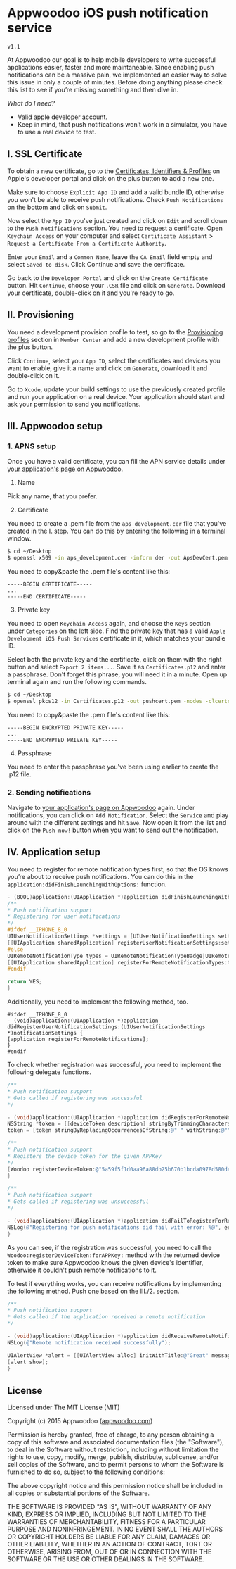 # Appwoodoo iOS push notification service

`v1.1`

At Appwoodoo our goal is to help mobile developers to write successful applications easier, faster and more maintaneable. Since enabling push notifications can be a massive pain, we implemented an easier way to solve this issue in only a couple of minutes. Before doing anything please check this list to see if you’re missing something and then dive in.

_What do I need?_

- Valid apple developer account.
- Keep in mind, that push notifications won’t work in a simulator, you have to use a real device to test.

## I. SSL Certificate

To obtain a new certificate, go to the [Certificates, Identifiers & Profiles](https://developer.apple.com/account/ios/identifiers/bundle/bundleList.action) on Apple's developer portal and click on the plus button to add a new one.

Make sure to choose `Explicit App ID` and add a valid bundle ID, otherwise you won't be able to receive push notifications. Check `Push Notifications` on the bottom and click on `Submit`.

Now select the `App ID` you've just created and click on `Edit` and scroll down to the `Push Notifications` section. You need to request a certificate. Open `Keychain Access` on your computer and select `Certificate Assistant` > `Request a Certificate From a Certificate Authority`.

Enter your `Email` and a `Common Name`, leave the `CA Email` field empty and select `Saved to disk`. Click Continue and save the certificate.

Go back to the `Developer Portal` and click on the `Create Certificate` button. Hit `Continue`, choose your `.CSR` file and click on `Generate`. Download your certificate, double-click on it and you're ready to go.

## II. Provisioning

You need a development provision profile to test, so go to the [Provisioning profiles](https://developer.apple.com/account/ios/profile/profileList.action?type=limited) section in `Member Center` and add a new development profile with the plus button.

Click `Continue`, select your `App ID`, select the certificates and devices you want to enable, give it a name and click on `Generate`, download it and double-click on it.

Go to `Xcode`, update your build settings to use the previously created profile and run your application on a real device. Your application should start and ask your permission to send you notifications.

## III. Appwoodoo setup

### 1. APNS setup

Once you have a valid certificate, you can fill the APN service details under [your application's page on Appwoodoo](http://www.appwoodoo.com/woodoo/apps/).

1. Name

Pick any name, that you prefer.

2. Certificate

You need to create a .pem file from the `aps_development.cer` file that you've created in the I. step. You can do this by entering the following in a terminal window.

```sh
$ cd ~/Desktop
$ openssl x509 -in aps_development.cer -inform der -out ApsDevCert.pem
```

You need to copy&paste the .pem file's content like this:

```
-----BEGIN CERTIFICATE-----
...
-----END CERTIFICATE-----
```

3. Private key

You need to open `Keychain Access` again, and choose the `Keys` section under `Categories` on the left side. Find the private key that has a valid `Apple Development iOS Push Services` certificate in it, which matches your bundle ID.

Select both the private key and the certificate, click on them with the right button and select `Export 2 items...`. Save it as `Certificates.p12` and enter a passphrase. Don't forget this phrase, you will need it in a minute. Open up terminal again and run the following commands.

```sh
$ cd ~/Desktop
$ openssl pkcs12 -in Certificates.p12 -out pushcert.pem -nodes -clcerts
```

You need to copy&paste the .pem file's content like this:

```
-----BEGIN ENCRYPTED PRIVATE KEY-----
...
-----END ENCRYPTED PRIVATE KEY-----
```

4. Passphrase

You need to enter the passphrase you've been using earlier to create the .p12 file.

### 2. Sending notifications

Navigate to [your application's page on Appwoodoo](http://www.appwoodoo.com/woodoo/apps/) again. Under notifications, you can click on `Add Notification`. Select the `Service` and play around with the different settings and hit `Save`. Now open it from the list and click on the `Push now!` button when you want to send out the notification.

## IV. Application setup

You need to register for remote notification types first, so that the OS knows you’re about to receive push notifications. You can do this in the `application:didFinishLaunchingWithOptions:` function.

```objective-c
- (BOOL)application:(UIApplication *)application didFinishLaunchingWithOptions:(NSDictionary *)launchOptions {
/**
* Push notification support
* Registering for user notifications
*/
#ifdef __IPHONE_8_0
UIUserNotificationSettings *settings = [UIUserNotificationSettings settingsForTypes:(UIUserNotificationTypeSound|UIUserNotificationTypeAlert|UIUserNotificationTypeBadge) categories:nil];
[[UIApplication sharedApplication] registerUserNotificationSettings:settings];
#else
UIRemoteNotificationType types = UIRemoteNotificationTypeBadge|UIRemoteNotificationTypeAlert|UIRemoteNotificationTypeSound;
[[UIApplication sharedApplication] registerForRemoteNotificationTypes:types];
#endif

return YES;
}
```

Additionally, you need to implement the following method, too.

```
#ifdef __IPHONE_8_0
- (void)application:(UIApplication *)application didRegisterUserNotificationSettings:(UIUserNotificationSettings *)notificationSettings {
[application registerForRemoteNotifications];
}
#endif
```

To check whether registration was successful, you need to implement the following delegate functions.

```objective-c
/**
* Push notification support
* Gets called if registering was successful
*/

- (void)application:(UIApplication *)application didRegisterForRemoteNotificationsWithDeviceToken:(NSData *)deviceToken {
NSString *token = [[deviceToken description] stringByTrimmingCharactersInSet: [NSCharacterSet characterSetWithCharactersInString:@"<>"]];
token = [token stringByReplacingOccurrencesOfString:@" " withString:@""];

/**
* Push notification support
* Registers the device token for the given APPKey
*/
[Woodoo registerDeviceToken:@"5a59f5f1d0aa96a88db25b670b1bcda0978d580de63258f7d910e5e85c2df338" forAPPKey:@"xVAB30pUHD57QxM4ZB1pBYNlh8BMngbK"];
}

/**
* Push notification support
* Gets called if registering was unsuccessful
*/

- (void)application:(UIApplication *)application didFailToRegisterForRemoteNotificationsWithError:(NSError *)error {
NSLog(@"Registering for push notifications did fail with error: %@", error.localizedDescription);
}
```

As you can see, if the registration was successful, you need to call the `Woodoo:registerDeviceToken:forAPPKey:` method with the returned device token to make sure Appwoodoo knows the given device's identifier, otherwise it couldn't push remote notifications to it.

To test if everything works, you can receive notifications by implementing the following method. Push one based on the III./2. section.

```objective-c
/**
* Push notification support
* Gets called if the application received a remote notification
*/

- (void)application:(UIApplication *)application didReceiveRemoteNotification:(NSDictionary *)userInfo {
NSLog(@"Remote notification received successfully");

UIAlertView *alert = [[UIAlertView alloc] initWithTitle:@"Great" message:@"Remote notification received successfully" delegate:self cancelButtonTitle:@"OK" otherButtonTitles:nil];
[alert show];
}
```

## License

Licensed under The MIT License (MIT)

Copyright (c) 2015 Appwoodoo ([appwoodoo.com](www.appwoodoo.com))

Permission is hereby granted, free of charge, to any person obtaining a copy
of this software and associated documentation files (the "Software"), to deal
in the Software without restriction, including without limitation the rights
to use, copy, modify, merge, publish, distribute, sublicense, and/or sell
copies of the Software, and to permit persons to whom the Software is
furnished to do so, subject to the following conditions:

The above copyright notice and this permission notice shall be included in
all copies or substantial portions of the Software.

THE SOFTWARE IS PROVIDED "AS IS", WITHOUT WARRANTY OF ANY KIND, EXPRESS OR IMPLIED, INCLUDING BUT NOT LIMITED TO THE WARRANTIES OF MERCHANTABILITY,
FITNESS FOR A PARTICULAR PURPOSE AND NONINFRINGEMENT. IN NO EVENT SHALL THE
AUTHORS OR COPYRIGHT HOLDERS BE LIABLE FOR ANY CLAIM, DAMAGES OR OTHER
LIABILITY, WHETHER IN AN ACTION OF CONTRACT, TORT OR OTHERWISE, ARISING FROM,
OUT OF OR IN CONNECTION WITH THE SOFTWARE OR THE USE OR OTHER DEALINGS IN
THE SOFTWARE.
